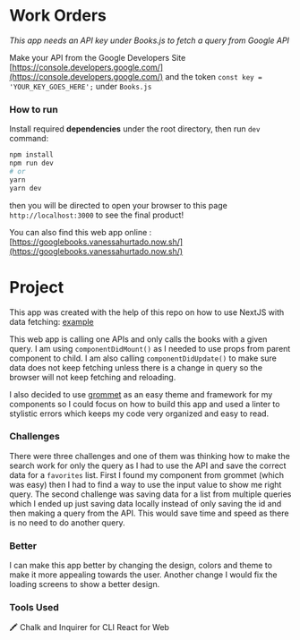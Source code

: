 # Work Orders

_This app needs an API key under Books.js to fetch a query from Google API_

Make your API from the Google Developers Site [https://console.developers.google.com/](https://console.developers.google.com/) and the token `const key = 'YOUR_KEY_GOES_HERE';` under `Books.js`

### How to run

Install required **dependencies** under the root directory, then run `dev` command:

```bash
npm install
npm run dev
# or
yarn
yarn dev
```

then you will be directed to open your browser to this page `http://localhost:3000` to see the final product!

You can also find this web app online : [https://googlebooks.vanessahurtado.now.sh/](https://googlebooks.vanessahurtado.now.sh/)

# Project

This app was created with the help of this repo on how to use NextJS with data fetching: [example](https://github.com/zeit/next.js/tree/canary/examples/data-fetch)

This web app is calling one APIs and only calls the books with a given query.
I am using `componentDidMount()` as I needed to use props from parent component to child. I am also calling `componentDidUpdate()` to make sure data does not keep fetching unless there is a change in query so the browser will not keep fetching and reloading.

I also decided to use [grommet](https://v2.grommet.io/) as an easy theme and framework for my components so I could focus on how to build this app and used a linter to stylistic errors which keeps my code very organized and easy to read.

### Challenges

There were three challenges and one of them was thinking how to make the search work for only the query as I had to use the API and save the correct data for a `favorites` list. First I found my component from grommet (which was easy) then I had to find a way to use the input value to show me right query.
The second challenge was saving data for a list from multiple queries which I ended up just saving data locally instead of only saving the id and then making a query from the API. This would save time and speed as there is no need to do another query.

### Better

I can make this app better by changing the design, colors and theme to make it more appealing towards the user. Another change I would fix the loading screens to show a better design.

### Tools Used

🖍️ Chalk and Inquirer for CLI
React for Web
